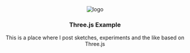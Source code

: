 <div align="center">
  <img src="https://github.com/luosijie/threejs-examples/blob/master/img/logo.png" alt="logo">
  <h3>Three.js Example</h3>
  <p>This is a place where I post sketches, experiments and the like based on Three.js</p>
</div>

